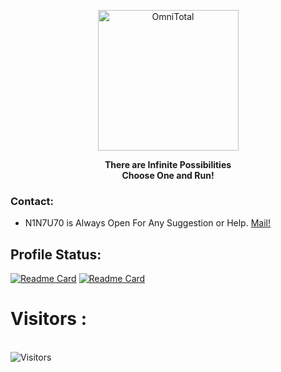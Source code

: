 <p align="center"><a href="https://github.com/n1n7u70"><img src="https://avatars.githubusercontent.com/u/160359868" width="225" height="225" alt="OmniTotal"></a></p>
<b><p align="center">There are Infinite Possibilities<br>Choose One and Run!</p></b>

### Contact:
* N1N7U70 is Always Open For Any Suggestion or Help. <a href="mailto: n1n7u70@duck.com"> Mail! </a>

## Profile Status:
[![Readme Card](https://github-readme-stats.vercel.app/api/top-langs?username=n1n7u70&show_icons=true&locale=en&layout=compact&theme=algolia)](https://github.com/n1n7u70)
[![Readme Card](https://github-readme-stats.vercel.app/api?username=n1n7u70&show_icons=true&locale=en&theme=algolia)](https://github.com/n1n7u70)

<h1>Visitors : </h1>
<br>
<img src="https://profile-counter.glitch.me/n1n7u70/count.svg" alt="Visitors">